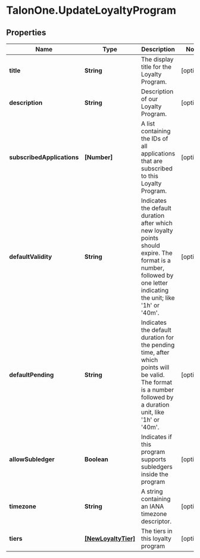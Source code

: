 # TalonOne.UpdateLoyaltyProgram

## Properties

Name | Type | Description | Notes
------------ | ------------- | ------------- | -------------
**title** | **String** | The display title for the Loyalty Program. | [optional] 
**description** | **String** | Description of our Loyalty Program. | [optional] 
**subscribedApplications** | **[Number]** | A list containing the IDs of all applications that are subscribed to this Loyalty Program. | [optional] 
**defaultValidity** | **String** | Indicates the default duration after which new loyalty points should expire. The format is a number, followed by one letter indicating the unit; like &#39;1h&#39; or &#39;40m&#39;. | [optional] 
**defaultPending** | **String** | Indicates the default duration for the pending time, after which points will be valid. The format is a number followed by a duration unit, like &#39;1h&#39; or &#39;40m&#39;. | [optional] 
**allowSubledger** | **Boolean** | Indicates if this program supports subledgers inside the program | [optional] 
**timezone** | **String** | A string containing an IANA timezone descriptor. | [optional] 
**tiers** | [**[NewLoyaltyTier]**](NewLoyaltyTier.md) | The tiers in this loyalty program | [optional] 


